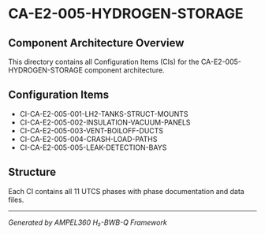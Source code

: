 # CA-E2-005-HYDROGEN-STORAGE

## Component Architecture Overview
This directory contains all Configuration Items (CIs) for the CA-E2-005-HYDROGEN-STORAGE component architecture.

## Configuration Items
- CI-CA-E2-005-001-LH2-TANKS-STRUCT-MOUNTS
- CI-CA-E2-005-002-INSULATION-VACUUM-PANELS
- CI-CA-E2-005-003-VENT-BOILOFF-DUCTS
- CI-CA-E2-005-004-CRASH-LOAD-PATHS
- CI-CA-E2-005-005-LEAK-DETECTION-BAYS

## Structure
Each CI contains all 11 UTCS phases with phase documentation and data files.

---
*Generated by AMPEL360 H₂-BWB-Q Framework*
